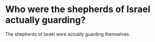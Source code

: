 # Who were the shepherds of Israel actually guarding?

The shepherds of Israel were actually guarding themselves.
